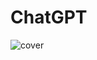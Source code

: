 # ChatGPT

![cover](https://user-images.githubusercontent.com/24237865/207994894-0cd5307b-f62e-4c38-be89-610a3ed459c0.jpg)

